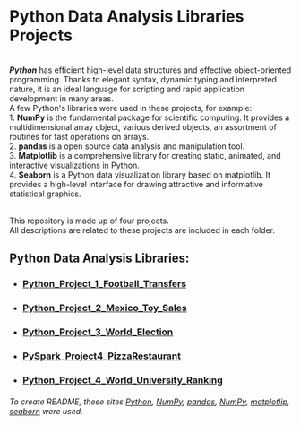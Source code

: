 # Python Data Analysis Libraries Projects
<br />***Python*** has efficient high-level data structures and effective object-oriented programming. Thanks to elegant syntax, dynamic typing and interpreted nature, it is an ideal language for scripting and rapid application development in many areas. 
<br />A few Python's libraries were used in these projects, for example:
<br />1. **NumPy** is the fundamental package for scientific computing. It provides a multidimensional array object, various derived objects, an assortment of routines for fast operations on arrays.
<br />2. **pandas** is a open source data analysis and manipulation tool.
<br />3. **Matplotlib** is a comprehensive library for creating static, animated, and interactive visualizations in Python.
<br />4. **Seaborn** is a Python data visualization library based on matplotlib. It provides a high-level interface for drawing attractive and informative statistical graphics.

<br />This repository is made up of four projects.
<br />All descriptions are related to these projects are included in each folder.

## Python Data Analysis Libraries:
- ### [Python_Project_1_Football_Transfers](https://github.com/Longwinter93/Python_Data_Analysis_Libraries_Projects/tree/main/Python_Project_1_Football_Transfers)
- ### [Python_Project_2_Mexico_Toy_Sales](https://github.com/Longwinter93/Python_Data_Analysis_Libraries_Projects/tree/main/Python_Project_2_Mexico_Toy_Sales)
- ### [Python_Project_3_World_Election](https://github.com/Longwinter93/Python_Data_Analysis_Libraries_Projects/tree/main/Python_Project_3_World_Election)
- ### [PySpark_Project4_PizzaRestaurant](https://github.com/Longwinter93/Python_Data_Analysis_Libraries_Projects/tree/main/Python_Project_4_World_University_Ranking)
- ### [Python_Project_4_World_University_Ranking](https://github.com/Longwinter93/PySpark_Projects/tree/main/PySpark_Project5_RDD)

###### To create README, these sites [Python](https://docs.python.org/3/tutorial/index.html), [NumPy](https://numpy.org/), [pandas](https://pandas.pydata.org/), [NumPy](https://numpy.org/), [matplotlip](https://matplotlib.org/), [seaborn](https://seaborn.pydata.org/) were used.
